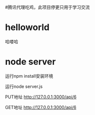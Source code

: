 #腾讯代理吃鸡，此项目停更只用于学习交流

# helloworld
哈喽哈

# node server 
运行npm install安装环境

运行node server.js

PUT地址 http://127.0.0.1:3000/api/6

GET地址 http://127.0.0.1:3000/api/6
